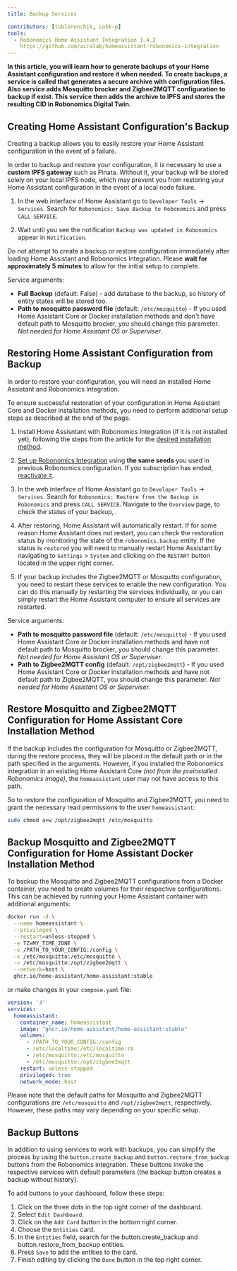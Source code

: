 ```yaml
---
title: Backup Services

contributors: [tubleronchik, LoSk-p]
tools:
  - Robonomics Home Assistant Integration 1.4.2
    https://github.com/airalab/homeassistant-robonomics-integration
---
```


**In this article, you will learn how to generate backups of your Home Assistant configuration and restore it when needed. To create backups, a service is called that generates a secure archive with configuration files. Also service adds Mosquitto brocker and Zigbee2MQTT configuration  to backup if exist. This service then adds the archive to IPFS and stores the resulting CID in Robonomics Digital Twin.**
## Creating Home Assistant Configuration's Backup

Creating a backup allows you to easily restore your Home Assistant configuration in the event of a failure.

<robo-wiki-video autoplay loop controls :videos="[{src: 'https://cloudflare-ipfs.com/ipfs/QmZN5LfWR4XwAiZ3jEcw7xbCnT81NsF5XE3XFaNhMm5ba1', type:'mp4'}]" />

<robo-wiki-note type="warning" title="WARNING">

In order to backup and restore your configuration, it is necessary to use a **custom IPFS gateway** such as Pinata. Without it, your backup will be stored solely on your local IPFS node, which may prevent you from restoring your Home Assistant configuration in the event of a local node failure.

</robo-wiki-note>

1. In the web interface of Home Assistant go to `Developer Tools` -> `Services`. Search for `Robonomics: Save Backup to Robonomics` and press `CALL SERVICE`.

2. Wait until you see the notification `Backup was updated in Robonomics` appear in `Notification`.

<robo-wiki-note type="warning" title="WARNING">

Do not attempt to create a backup or restore configuration immediately after loading Home Assistant and Robonomics Integration. Please **wait for approximately 5 minutes** to allow for the initial setup to complete.

</robo-wiki-note>

Service arguments:
- **Full Backup**  (default: False) - add database to the backup, so history of entity states will be stored too.
- **Path to mosquitto password file** (default: `/etc/mosquitto`) - If you used Home Assistant Core or Docker installation methods and don't have default path to Mosquitto brocker, you should change this parameter. *Not needed for Home Assistant OS or Superviser*.

## Restoring Home Assistant Configuration from Backup

In order to restore your configuration, you will need an installed Home Assistant and Robonomics Integration. 

<robo-wiki-video autoplay loop controls :videos="[{src: 'https://cloudflare-ipfs.com/ipfs/QmNcJpHWWuZzwNCQryTw5kcki49oNTjEb8xvnfffSYfRVa', type:'mp4'}]" />

<robo-wiki-note type="warning" title="WARNING">

To ensure successful restoration of your configuration in Home Assistant Core and Docker installation methods, you need to perform additional setup steps as described at the end of the page.

</robo-wiki-note>

1. Install Home Assisntant with Robonomics Integration (if it is not installed yet), following the steps from the article for the [desired installation method](https://wiki.robonomics.network/docs/robonomics-smart-home-overview/#start-here-your-smart-home).

2.  [Set up Robonomics Integration](https://wiki.robonomics.network/docs/robonomics-hass-integration) using **the same seeds** you used in previous Robonomics configuration. If you subscription has ended, [reactivate it](https://wiki.robonomics.network/docs/sub-activate).

3. In the web interface of Home Assistant go to `Developer Tools` -> `Services`. Search for `Robonomics: Restore from the Backup in Robonomics` and press `CALL SERVICE`. Navigate to the `Overview` page, to check the status of your backup, .

4. After restoring, Home Assistant will automatically restart. If for some reason Home Assistant does not restart, you can check the restoration status by monitoring the state of the `robonomics.backup` entity. If the status is `restored` you will need to manually restart Home Assistant by navigating to `Settings` > `System` and clicking on the `RESTART` button located in the upper right corner.

5. If your backup includes the Zigbee2MQTT or Mosquitto configuration, you need to restart these services to enable the new configuration. You can do this manually by restarting the services individually, or you can simply restart the Home Assistant computer to ensure all services are restarted.

Service arguments:
- **Path to mosquitto password file** (default: `/etc/mosquitto`) - If you used Home Assistant Core or Docker installation methods and have not default path to Mosquitto brocker, you should change this parameter. *Not needed for Home Assistant OS or Superviser*.
- **Path to Zigbee2MQTT config**  (default: `/opt/zigbee2mqtt`) - If you used Home Assistant Core or Docker installation methods and have not default path to Zigbee2MQTT, you should change this parameter. *Not needed for Home Assistant OS or Superviser*.

## Restore Mosquitto and Zigbee2MQTT Configuration for Home Assistant Core Installation Method

If the backup includes the configuration for Mosquitto or Zigbee2MQTT, during the restore process, they will be placed in the default path or in the path specified in the arguments. However, if you installed the Robonomics integration in an existing Home Assistant Core *(not from the preinstalled Robonomics image)*, the `homeassistant` user may not have access to this path.

So to restore the configuration of Mosquitto and Zigbee2MQTT, you need to grant the necessary read permissions to the user `homeassistant`:
```bash
sudo chmod a+w /opt/zigbee2mqtt /etc/mosquitto
```

## Backup Mosquitto and Zigbee2MQTT Configuration for Home Assistant Docker Installation Method

To backup the Mosquitto and Zigbee2MQTT configurations from a Docker container, you need to create volumes for their respective configurations. This can be achieved by running your Home Assistant container with additional arguments:

```bash
docker run -d \
  --name homeassistant \
  --privileged \
  --restart=unless-stopped \
  -e TZ=MY_TIME_ZONE \
  -v /PATH_TO_YOUR_CONFIG:/config \
  -v /etc/mosquitto:/etc/mosquitto \
  -v /etc/mosquitto:/opt/zigbee2mqtt \
  --network=host \
  ghcr.io/home-assistant/home-assistant:stable
```

or make changes in your `compose.yaml` file:

```yaml
version: '3'
services:
  homeassistant:
    container_name: homeassistant
    image: "ghcr.io/home-assistant/home-assistant:stable"
    volumes:
      - /PATH_TO_YOUR_CONFIG:/config
      - /etc/localtime:/etc/localtime:ro
      - /etc/mosquitto:/etc/mosquitto
      - /etc/mosquitto:/opt/zigbee2mqtt
    restart: unless-stopped
    privileged: true
    network_mode: host
```
<robo-wiki-note type="note" title="Note">

Please note that the default paths for Mosquitto and Zigbee2MQTT configurations are `/etc/mosquitto` and `/opt/zigbee2mqtt`, respectively. However, these paths may vary depending on your specific setup.

</robo-wiki-note>

## Backup Buttons

In addition to using services to work with backups, you can simplify the process by using the `button.create_backup` and `button.restore_from_backup` buttons from the Robonomics integration. These buttons invoke the respective services with default parameters (the backup button creates a backup without history).

<robo-wiki-video autoplay loop controls :videos="[{src: 'https://crustipfs.art/ipfs/Qmc1fexYaJMsK6ch6JhjL6aqnAwqYNAzo5nEwYgDpnp4gj', type:'mp4'}]" />

To add buttons to your dashboard, follow these steps:

1. Click on the three dots in the top right corner of the dashboard.
2. Select `Edit Dashboard`.
3. Click on the `Add Card` button in the bottom right corner.
4. Choose the `Entities` card.
5. In the `Entities` field, search for the button.create_backup and button.restore_from_backup entities.
6. Press `Save` to add the entities to the card.
7. Finish editing by clicking the `Done` button in the top right corner.